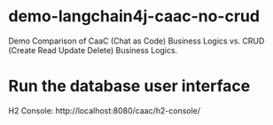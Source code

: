 # demo-langchain4j-caac-no-crud
Demo Comparison of CaaC (Chat as Code) Business Logics vs. CRUD (Create Read Update Delete) Business Logics.

# Run the database user interface
H2 Console: http://localhost:8080/caac/h2-console/